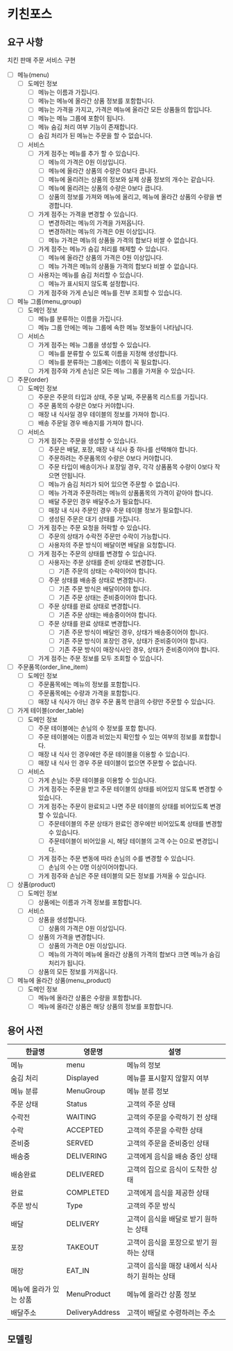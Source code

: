 # 키친포스

## 요구 사항
치킨 판매 주문 서비스 구현

- [ ] 메뉴(menu)
  - [ ] 도메인 정보
    - [ ] 메뉴는 이름과 가집니다.
    - [ ] 메뉴는 메뉴에 올라간 상품 정보를 포함합니다.
    - [ ] 메뉴는 가격을 가지고, 가격은 메뉴에 올라간 모든 상품들의 합입니다.
    - [ ] 메뉴는 메뉴 그룹에 포함이 됩니다.
    - [ ] 메뉴 숨김 처리 여부 기능이 존재합니다.
    - [ ] 숨김 처리가 된 메뉴는 주문을 할 수 없습니다.
  - [ ] 서비스
    - [ ] 가게 점주는 메뉴를 추가 할 수 있습니다.
      - [ ] 메뉴의 가격은 0원 이상입니다.
      - [ ] 메뉴에 올라간 상품의 수량은 0보다 큽니다.
      - [ ] 메뉴에 올리려는 상품의 정보와 실제 상품 정보의 개수는 같습니다.
      - [ ] 메뉴에 올리려는 상품의 수량은 0보다 큽니다.
      - [ ] 상품의 정보를 가져와 메뉴에 올리고, 메뉴에 올라간 상품의 수량을 변경합니다.
    - [ ] 가게 점주는 가격을 변경할 수 있습니다.
      - [ ] 변경하려는 메뉴의 가격을 가져옵니다.
      - [ ] 변경하려는 메뉴의 가격은 0원 이상입니다.
      - [ ] 메뉴 가격은 메뉴의 상품들 가격의 합보다 비쌀 수 없습니다.
    - [ ] 가게 점주는 메뉴가 숨김 처리를 해제할 수 있습니다.
      - [ ] 메뉴에 올라간 상품의 가격은 0원 이상입니다.
      - [ ] 메뉴 가격은 메뉴의 상품들 가격의 합보다 비쌀 수 없습니다.
    - [ ] 사용자는 메뉴를 숨김 처리할 수 있습니다.
      - [ ] 메뉴가 표시되지 않도록 설정합니다.
    - [ ] 가게 점주와 가게 손님은 메뉴를 전부 조회할 수 있습니다.
- [ ] 메뉴 그룹(menu_group)
  - [ ] 도메인 정보
    - [ ] 메뉴를 분류하는 이름을 가집니다.
    - [ ] 메뉴 그룹 안에는 메뉴 그룹에 속한 메뉴 정보들이 나타납니다.
  - [ ] 서비스
    - [ ] 가게 점주는 메뉴 그룹을 생성할 수 있습니다.
      - [ ] 메뉴를 분류할 수 있도록 이름을 지정해 생성합니다.
      - [ ] 메뉴를 분류하는 그룹에는 이름이 꼭 필요합니다.
    - [ ] 가게 점주와 가게 손님은 모든 메뉴 그룹을 가져올 수 있습니다.
- [ ] 주문(order)
  - [ ] 도메인 정보
    - [ ] 주문은 주문의 타입과 상태, 주문 날짜, 주문품목 리스트를 가집니다.
    - [ ] 주문 품목의 수량은 0보다 커야합니다.
    - [ ] 매장 내 식사일 경우 테이블의 정보를 가져야 합니다.
    - [ ] 배송 주문일 경우 배송지를 가져야 합니다.
  - [ ] 서비스
    - [ ] 가게 점주는 주문을 생성할 수 있습니다.
      - [ ] 주문은 배달, 포장, 매장 내 식사 중 하나를 선택해야 합니다.
      - [ ] 주문하려는 주문품목의 수량은 0보다 커야합니다.
      - [ ] 주문 타입이 배송이거나 포장일 경우, 각각 상품품목 수량이 0보다 작으면 안됩니다.
      - [ ] 메뉴가 숨김 처리가 되어 있으면 주문할 수 없습니다.
      - [ ] 메뉴 가격과 주문하려는 메뉴의 상품품목의 가격이 같아야 합니다.
      - [ ] 배달 주문인 경우 배달주소가 필요합니다.
      - [ ] 매장 내 식사 주문인 경우 주문 테이블 정보가 필요합니다.
      - [ ] 생성된 주문은 대기 상태를 가집니다.
    - [ ] 가게 점주는 주문 요청을 허락할 수 있습니다.
      - [ ] 주문의 상태가 수락전 주문만 수락이 가능합니다.
      - [ ] 사용자의 주문 방식이 배달이면 배달을 요청합니다.
    - [ ] 가게 점주는 주문의 상태를 변경할 수 있습니다.
      - [ ] 사용자는 주문 상태를 준비 상태로 변경합니다.
        - [ ] 기존 주문의 상태는 수락이어야 합니다.
      - [ ] 주문 상태를 배송중 상태로 변경합니다.
        - [ ] 기존 주문 방식은 배달이어야 합니다.
        - [ ] 기존 주문 상태는 준비중이어야 합니다.
      - [ ] 주문 상태를 완료 상태로 변경합니다.
        - [ ] 기존 주문 상태는 배송중이어야 합니다.  
      - [ ] 주문 상태를 완료 상태로 변경합니다.
        - [ ] 기존 주문 방식이 배달인 경우, 상태가 배송중이어야 합니다.
        - [ ] 기존 주문 방식이 포장인 경우, 상태가 준비중이어야 합니다.
        - [ ] 기존 주문 방식이 매장식사인 경우, 상태가 준비중이어야 합니다.
    - [ ] 가게 점주는 주문 정보를 모두 조회할 수 있습니다.
- [ ] 주문품목(order_line_item)
  - [ ] 도메인 정보
    - [ ] 주문품목에는 메뉴의 정보를 포함합니다.
    - [ ] 주문품목에는 수량과 가격을 포함합니다.
    - [ ] 매장 내 식사가 아닌 경우 주문 품목 만큼의 수량만 주문할 수 있습니다.
- [ ] 가게 테이블(order_table)
  - [ ] 도메인 정보
    - [ ] 주문 테이블에는 손님의 수 정보를 포합 합니다.
    - [ ] 주문 테이블에는 이름과 비었는지 확인할 수 있는 여부의 정보를 포합합니다.
    - [ ] 매장 내 식사 인 경우에만 주문 테이블을 이용할 수 있습니다.
    - [ ] 매장 내 식사 인 경우 주문 테이블이 없으면 주문할 수 없습니다.
  - [ ] 서비스
    - [ ] 가게 손님는 주문 테이블을 이용할 수 있습니다.
    - [ ] 가게 점주는 주문을 받고 주문 테이블의 상태를 비어있지 않도록 변경할 수 있습니다.
    - [ ] 가게 점주는 주문이 완료되고 나면 주문 테이블의 상태를 비어있도록 변경할 수 있습니다.
      - [ ] 주문테이블의 주문 상태가 완료인 경우에만 비어있도록 상태를 변경할 수 있습니다.
      - [ ] 주문테이블이 비어있을 시, 해당 테이블의 고객 수는 0으로 변경입니다.
    - [ ] 가게 점주는 주문 변동에 따라 손님의 수를 변경할 수 있습니다.
      - [ ] 손님의 수는 0명 이상이어야합니다.
    - [ ] 가게 점주와 손님은 주문 테이블의 모든 정보를 가져올 수 있습니다.
- [ ] 상품(product)
  - [ ] 도메인 정보
    - [ ] 상품에는 이름과 가격 정보를 포함합니다.
  - [ ] 서비스
    - [ ] 상품을 생성합니다.
      - [ ] 상품의 가격은 0원 이상입니다.
    - [ ] 상품의 가격을 변경합니다.
      - [ ] 상품의 가격은 0원 이상입니다.
      - [ ] 메뉴의 가격이 메뉴에 올라간 상품의 가격의 합보다 크면 메뉴가 숨김 처리가 됩니다.
    - [ ] 상품의 모든 정보를 가져옵니다.
- [ ] 메뉴에 올라간 상품(menu_product)
  - [ ] 도메인 정보
    - [ ] 메뉴에 올라간 상품은 수량을 포함합니다.
    - [ ] 메뉴에 올라간 상품은 해당 상품의 정보를 포함합니다.

## 용어 사전

| 한글명            | 영문명             | 설명                         |
|----------------|-----------------|----------------------------|
| 메뉴             | menu            | 메뉴의 정보                     |
| 숨김 처리          | Displayed       | 메뉴를 표시할지 않할지 여부            |
| 메뉴 분류          | MenuGroup       | 메뉴 분류 정보                   |
| 주문 상태          | Status          | 고객의 주문 상태                  |
| 수락전            | WAITING         | 고객의 주문을 수락하기 전 상태          |
| 수락             | ACCEPTED        | 고객의 주문을 수락한 상태             |
| 준비중            | SERVED          | 고객의 주문을 준비중인 상태            |
| 배송중            | DELIVERING      | 고객에게 음식을 배송 중인 상태          |
| 배송완료           | DELIVERED       | 고객의 집으로 음식이 도착한 상태         |
| 완료             | COMPLETED       | 고객에게 음식을 제공한 상태            |
| 주문 방식          | Type            | 고객의 주문 방식                  |
| 배달             | DELIVERY        | 고객이 음식을 배달로 받기 원하는 상태      |
| 포장             | TAKEOUT         | 고객이 음식을 포장으로 받기 원하는 상태     |
| 매장             | EAT_IN          | 고객이 음식을 매장 내에서 식사하기 원하는 상태 |
| 메뉴에 올라가 있는 상품  | MenuProduct     | 메뉴에 올라간 상품 정보              |
| 배달주소           | DeliveryAddress | 고객이 배달로 수령하려는 주소           |

## 모델링
